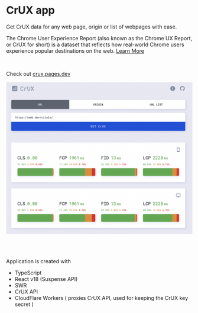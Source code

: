 # CrUX app

Get CrUX data for any web page, origin or list of webpages with ease.

The Chrome User Experience Report (also known as the Chrome UX Report, or CrUX for short) is a dataset that reflects how real-world Chrome users experience popular destinations on the web. [Learn More](https://developer.chrome.com/docs/crux/about/)

<br/>

Check out [crux.pages.dev](https://crux.pages.dev/)

<img src='./docs/crux.png'>

<br/><br/>

Application is created with

- TypeScript
- React v18 (Suspense API)
- SWR
- CrUX API
- CloudFlare Workers ( proxies CrUX API, used for keeping the CrUX key secret )
